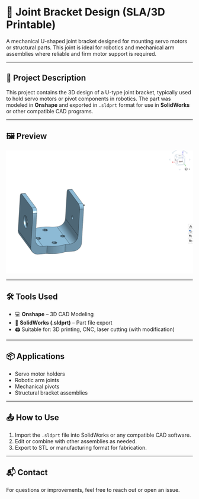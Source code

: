 # 🔩 Joint Bracket Design (SLA/3D Printable)

A mechanical U-shaped joint bracket designed for mounting servo motors or structural parts. This joint is ideal for robotics and mechanical arm assemblies where reliable and firm motor support is required.

---

## 🧱 Project Description

This project contains the 3D design of a U-type joint bracket, typically used to hold servo motors or pivot components in robotics. The part was modeled in **Onshape** and exported in `.sldprt` format for use in **SolidWorks** or other compatible CAD programs.

---

## 🖼️ Preview

![Joint Preview](Images/joint.png)


---

## 🛠️ Tools Used

- 💻 **Onshape** – 3D CAD Modeling
- 🧰 **SolidWorks (.sldprt)** – Part file export
- 🖨️ Suitable for: 3D printing, CNC, laser cutting (with modification)

---

## 📦 Applications

- Servo motor holders
- Robotic arm joints
- Mechanical pivots
- Structural bracket assemblies

---

## 📤 How to Use

1. Import the `.sldprt` file into SolidWorks or any compatible CAD software.
2. Edit or combine with other assemblies as needed.
3. Export to STL or manufacturing format for fabrication.

---

## 📬 Contact

For questions or improvements, feel free to reach out or open an issue.


